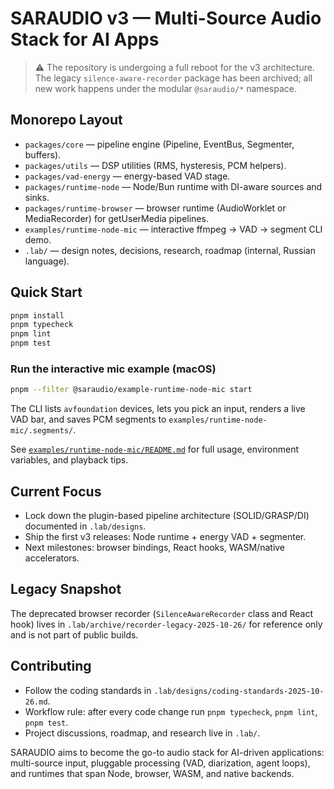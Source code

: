 # SARAUDIO v3 — Multi-Source Audio Stack for AI Apps

> ⚠️ The repository is undergoing a full reboot for the v3 architecture. The legacy `silence-aware-recorder` package has been archived; all new work happens under the modular `@saraudio/*` namespace.

## Monorepo Layout

- `packages/core` — pipeline engine (Pipeline, EventBus, Segmenter, buffers).
- `packages/utils` — DSP utilities (RMS, hysteresis, PCM helpers).
- `packages/vad-energy` — energy-based VAD stage.
- `packages/runtime-node` — Node/Bun runtime with DI-aware sources and sinks.
- `packages/runtime-browser` — browser runtime (AudioWorklet or MediaRecorder) for getUserMedia pipelines.
- `examples/runtime-node-mic` — interactive ffmpeg → VAD → segment CLI demo.
- `.lab/` — design notes, decisions, research, roadmap (internal, Russian language).

## Quick Start

```bash
pnpm install
pnpm typecheck
pnpm lint
pnpm test
```

### Run the interactive mic example (macOS)

```bash
pnpm --filter @saraudio/example-runtime-node-mic start
```

The CLI lists `avfoundation` devices, lets you pick an input, renders a live VAD bar, and saves PCM segments to `examples/runtime-node-mic/.segments/`.

See [`examples/runtime-node-mic/README.md`](examples/runtime-node-mic/README.md) for full usage, environment variables, and playback tips.

## Current Focus

- Lock down the plugin-based pipeline architecture (SOLID/GRASP/DI) documented in `.lab/designs`.
- Ship the first v3 releases: Node runtime + energy VAD + segmenter.
- Next milestones: browser bindings, React hooks, WASM/native accelerators.

## Legacy Snapshot

The deprecated browser recorder (`SilenceAwareRecorder` class and React hook) lives in `.lab/archive/recorder-legacy-2025-10-26/` for reference only and is not part of public builds.

## Contributing

- Follow the coding standards in `.lab/designs/coding-standards-2025-10-26.md`.
- Workflow rule: after every code change run `pnpm typecheck`, `pnpm lint`, `pnpm test`.
- Project discussions, roadmap, and research live in `.lab/`.

SARAUDIO aims to become the go-to audio stack for AI-driven applications: multi-source input, pluggable processing (VAD, diarization, agent loops), and runtimes that span Node, browser, WASM, and native backends.

